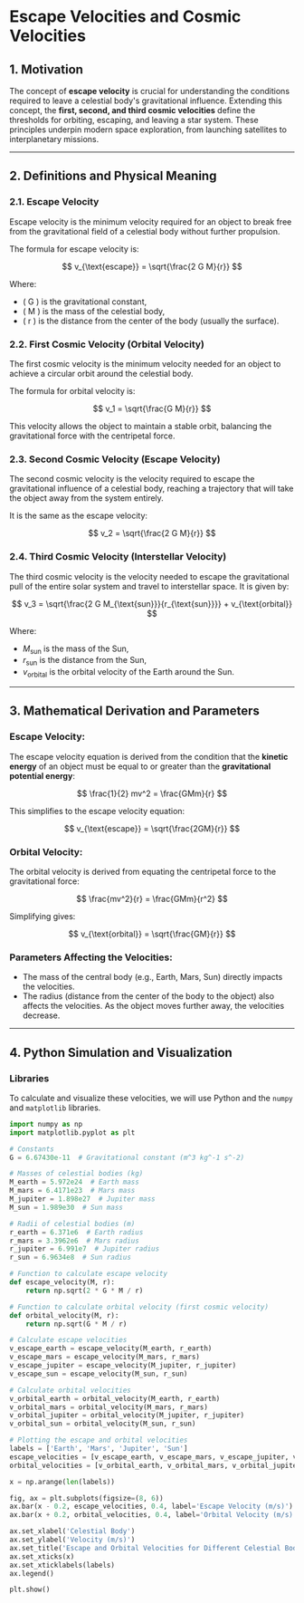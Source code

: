 # Escape Velocities and Cosmic Velocities

## 1. Motivation

The concept of **escape velocity** is crucial for understanding the conditions required to leave a celestial body's gravitational influence. Extending this concept, the **first, second, and third cosmic velocities** define the thresholds for orbiting, escaping, and leaving a star system. These principles underpin modern space exploration, from launching satellites to interplanetary missions.

---

## 2. Definitions and Physical Meaning

### 2.1. Escape Velocity

Escape velocity is the minimum velocity required for an object to break free from the gravitational field of a celestial body without further propulsion.

The formula for escape velocity is:

$$
v_{\text{escape}} = \sqrt{\frac{2 G M}{r}}
$$

Where:
- \( G \) is the gravitational constant,
- \( M \) is the mass of the celestial body,
- \( r \) is the distance from the center of the body (usually the surface).

### 2.2. First Cosmic Velocity (Orbital Velocity)

The first cosmic velocity is the minimum velocity needed for an object to achieve a circular orbit around the celestial body.

The formula for orbital velocity is:

$$
v_1 = \sqrt{\frac{G M}{r}}
$$

This velocity allows the object to maintain a stable orbit, balancing the gravitational force with the centripetal force.

### 2.3. Second Cosmic Velocity (Escape Velocity)

The second cosmic velocity is the velocity required to escape the gravitational influence of a celestial body, reaching a trajectory that will take the object away from the system entirely.

It is the same as the escape velocity:

$$
v_2 = \sqrt{\frac{2 G M}{r}}
$$

### 2.4. Third Cosmic Velocity (Interstellar Velocity)

The third cosmic velocity is the velocity needed to escape the gravitational pull of the entire solar system and travel to interstellar space. It is given by:

$$
v_3 = \sqrt{\frac{2 G M_{\text{sun}}}{r_{\text{sun}}}} + v_{\text{orbital}}
$$

Where:

- $M_{\text{sun}}$ is the mass of the Sun,
- $r_{\text{sun}}$ is the distance from the Sun,
- $v_{\text{orbital}}$ is the orbital velocity of the Earth around the Sun.

---

## 3. Mathematical Derivation and Parameters

### Escape Velocity:

The escape velocity equation is derived from the condition that the **kinetic energy** of an object must be equal to or greater than the **gravitational potential energy**:

$$
\frac{1}{2} mv^2 = \frac{GMm}{r}
$$

This simplifies to the escape velocity equation:

$$
v_{\text{escape}} = \sqrt{\frac{2GM}{r}}
$$

### Orbital Velocity:

The orbital velocity is derived from equating the centripetal force to the gravitational force:

$$
\frac{mv^2}{r} = \frac{GMm}{r^2}
$$

Simplifying gives:

$$
v_{\text{orbital}} = \sqrt{\frac{GM}{r}}
$$

### Parameters Affecting the Velocities:
- The mass of the central body (e.g., Earth, Mars, Sun) directly impacts the velocities.
- The radius (distance from the center of the body to the object) also affects the velocities. As the object moves further away, the velocities decrease.

---

## 4. Python Simulation and Visualization

### Libraries

To calculate and visualize these velocities, we will use Python and the `numpy` and `matplotlib` libraries.

```python
import numpy as np
import matplotlib.pyplot as plt

# Constants
G = 6.67430e-11  # Gravitational constant (m^3 kg^-1 s^-2)

# Masses of celestial bodies (kg)
M_earth = 5.972e24  # Earth mass
M_mars = 6.4171e23  # Mars mass
M_jupiter = 1.898e27  # Jupiter mass
M_sun = 1.989e30  # Sun mass

# Radii of celestial bodies (m)
r_earth = 6.371e6  # Earth radius
r_mars = 3.3962e6  # Mars radius
r_jupiter = 6.991e7  # Jupiter radius
r_sun = 6.9634e8  # Sun radius

# Function to calculate escape velocity
def escape_velocity(M, r):
    return np.sqrt(2 * G * M / r)

# Function to calculate orbital velocity (first cosmic velocity)
def orbital_velocity(M, r):
    return np.sqrt(G * M / r)

# Calculate escape velocities
v_escape_earth = escape_velocity(M_earth, r_earth)
v_escape_mars = escape_velocity(M_mars, r_mars)
v_escape_jupiter = escape_velocity(M_jupiter, r_jupiter)
v_escape_sun = escape_velocity(M_sun, r_sun)

# Calculate orbital velocities
v_orbital_earth = orbital_velocity(M_earth, r_earth)
v_orbital_mars = orbital_velocity(M_mars, r_mars)
v_orbital_jupiter = orbital_velocity(M_jupiter, r_jupiter)
v_orbital_sun = orbital_velocity(M_sun, r_sun)

# Plotting the escape and orbital velocities
labels = ['Earth', 'Mars', 'Jupiter', 'Sun']
escape_velocities = [v_escape_earth, v_escape_mars, v_escape_jupiter, v_escape_sun]
orbital_velocities = [v_orbital_earth, v_orbital_mars, v_orbital_jupiter, v_orbital_sun]

x = np.arange(len(labels))

fig, ax = plt.subplots(figsize=(8, 6))
ax.bar(x - 0.2, escape_velocities, 0.4, label='Escape Velocity (m/s)')
ax.bar(x + 0.2, orbital_velocities, 0.4, label='Orbital Velocity (m/s)')

ax.set_xlabel('Celestial Body')
ax.set_ylabel('Velocity (m/s)')
ax.set_title('Escape and Orbital Velocities for Different Celestial Bodies')
ax.set_xticks(x)
ax.set_xticklabels(labels)
ax.legend()

plt.show()
